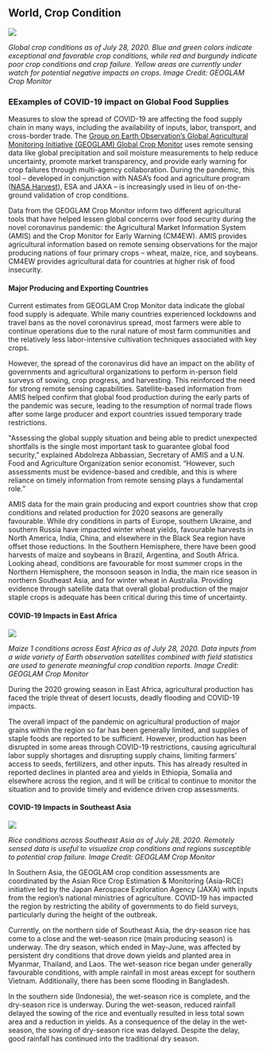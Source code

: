 ## World, Crop Condition

![](./data/trilateral/N6-Fig-1.png)


*Global crop conditions as of July 28, 2020. Blue and green colors indicate exceptional and favorable crop conditions, while red and burgundy indicate poor crop conditions and crop failure. Yellow areas are currently under watch for potential negative impacts on crops. Image Credit: GEOGLAM Crop Monitor*

### EExamples of COVID-19 impact on Global Food Supplies

Measures to slow the spread of COVID-19 are affecting the food supply chain in many ways, including the availability of inputs, labor, transport, and cross-border trade. The [Group on Earth Observation’s Global Agricultural Monitoring Initiative (GEOGLAM) Global Crop Monitor](https://cropmonitor.org/) uses remote sensing data like global precipitation and soil moisture measurements to help reduce uncertainty, promote market transparency, and provide early warning for crop failures through multi-agency collaboration. During the pandemic, this tool – developed in conjunction with NASA’s food and agriculture program ([NASA Harvest](https://nasaharvest.org/)), ESA and JAXA – is increasingly used in lieu of on-the-ground validation of crop conditions. 

Data from the GEOGLAM Crop Monitor inform two different agricultural tools that have helped lessen global concerns over food security during the novel coronavirus pandemic: the Agricultural Market Information System (AMIS) and the Crop Monitor for Early Warning (CM4EW). AMIS provides agricultural information based on remote sensing observations for the major producing nations of four primary crops – wheat, maize, rice, and soybeans. CM4EW provides agricultural data for countries at higher risk of food insecurity.
 

#### Major Producing and Exporting Countries

Current estimates from GEOGLAM Crop Monitor data indicate the global food supply is adequate. While many countries experienced lockdowns and travel bans as the novel coronavirus spread, most farmers were able to continue operations due to the rural nature of most farm communities and the relatively less labor-intensive cultivation techniques associated with key crops.

However, the spread of the coronavirus did have an impact on the ability of governments and agricultural organizations to perform in-person field surveys of sowing, crop progress, and harvesting. This reinforced the need for strong remote sensing capabilities. Satellite-based information from AMIS helped confirm that global food production during the early parts of the pandemic was secure, leading to the resumption of normal trade flows after some large producer and export countries issued temporary trade restrictions. 

"Assessing the global supply situation and being able to predict unexpected shortfalls is the single most important task to guarantee global food security,” explained Abdolreza Abbassian, Secretary of AMIS and a U.N. Food and Agriculture Organization senior economist. “However, such assessments must be evidence-based and credible, and this is where reliance on timely information from remote sensing plays a fundamental role.” 

AMIS data for the main grain producing and export countries show that crop conditions and related production for 2020 seasons are generally favourable. While dry conditions in parts of Europe, southern Ukraine, and southern Russia have impacted winter wheat yields, favourable harvests in North America, India, China, and elsewhere in the Black Sea region have offset those reductions. In the Southern Hemisphere, there have been good harvests of maize and soybeans in Brazil, Argentina, and South Africa. Looking ahead, conditions are favourable for most summer crops in the Northern Hemisphere, the monsoon season in India, the main rice season in northern Southeast Asia, and for winter wheat in Australia. Providing evidence through satellite data that overall global production of the major staple crops is adequate has been critical during this time of uncertainty.


#### COVID-19 Impacts in East Africa

![](./data/trilateral/N6-Fig-2.png)

*Maize 1 conditions across East Africa as of July 28, 2020. Data inputs from a wide variety of Earth observation satellites combined with field statistics are used to generate meaningful crop condition reports. Image Credit: GEOGLAM Crop Monitor*

During the 2020 growing season in East Africa, agricultural production has faced the triple threat of desert locusts, deadly flooding and COVID-19 impacts.

The overall impact of the pandemic on agricultural production of major grains within the region so far has been generally limited, and supplies of staple foods are reported to be sufficient. However, production has been disrupted in some areas through COVID-19 restrictions, causing agricultural labor supply shortages and disrupting supply chains, limiting farmers’ access to seeds, fertilizers, and other inputs. This has already resulted in reported declines in planted area and yields in Ethiopia, Somalia and elsewhere across the region, and it will be critical to continue to monitor the situation and to provide timely and evidence driven crop assessments.


#### COVID-19 Impacts in Southeast Asia

![](./data/trilateral/N6-Fig-3.png)

*Rice conditions across Southeast Asia as of July 28, 2020. Remotely sensed data is useful to visualize crop conditions and regions susceptible to potential crop failure. Image Credit: GEOGLAM Crop Monitor*

In Southern Asia, the GEOGLAM crop condition assessments are coordinated by the Asian Rice Crop Estimation & Monitoring (Asia-RiCE) initiative led by the Japan Aerospace Exploration Agency (JAXA) with inputs from the region’s national ministries of agriculture. COVID-19 has impacted the region by restricting the ability of governments to do field surveys, particularly during the height of the outbreak.

Currently, on the northern side of Southeast Asia, the dry-season rice has come to a close and the wet-season rice (main producing season) is underway. The dry season, which ended in May-June, was affected by persistent dry conditions that drove down yields and planted area in Myanmar, Thailand, and Laos. The wet-season rice began under generally favourable conditions, with ample rainfall in most areas except for southern Vietnam. Additionally, there has been some flooding in Bangladesh.

In the southern side (Indonesia), the wet-season rice is complete, and the dry-season rice is underway. During the wet-season, reduced rainfall delayed the sowing of the rice and eventually resulted in less total sown area and a reduction in yields. As a consequence of the delay in the wet-season, the sowing of dry-season rice was delayed. Despite the delay, good rainfall has continued into the traditional dry season.




